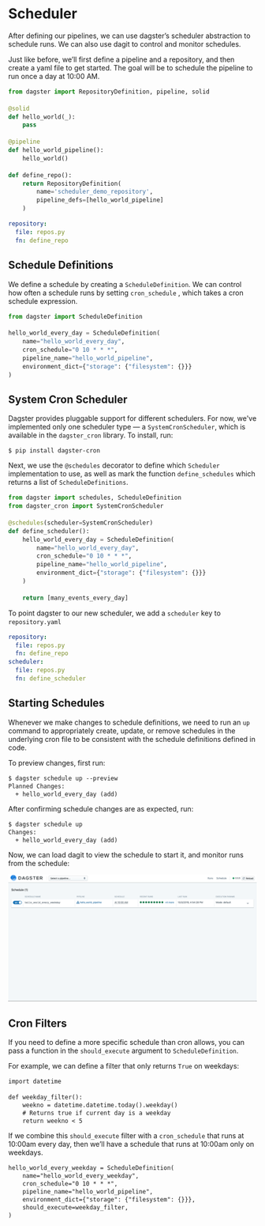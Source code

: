 # Scheduler

After defining our pipelines, we can use dagster’s scheduler abstraction to schedule runs. We can also use dagit to control and monitor schedules.

Just like before, we’ll first define a pipeline and a repository, and then create a yaml file to get started. The goal will be to schedule the pipeline to run once a day at 10:00 AM.

```python
from dagster import RepositoryDefinition, pipeline, solid

@solid
def hello_world(_):
    pass

@pipeline
def hello_world_pipeline():
    hello_world()

def define_repo():
    return RepositoryDefinition(
        name='scheduler_demo_repository',
        pipeline_defs=[hello_world_pipeline]
    )
```

```yaml
repository:
  file: repos.py
  fn: define_repo
```

## Schedule Definitions

We define a schedule by creating a `ScheduleDefinition`. We can control how often a schedule runs by setting `cron_schedule` , which takes a cron schedule expression.

```python
from dagster import ScheduleDefinition

hello_world_every_day = ScheduleDefinition(
    name="hello_world_every_day",
    cron_schedule="0 10 * * *",
    pipeline_name="hello_world_pipeline",
    environment_dict={"storage": {"filesystem": {}}}
)
```

## System Cron Scheduler

Dagster provides pluggable support for different schedulers. For now, we've implemented only one scheduler type — a `SystemCronScheduler`, which is available in the `dagster_cron` library. To install, run:

```
$ pip install dagster-cron
```

Next, we use the `@schedules` decorator to define which `Scheduler` implementation to use, as well as mark the function `define_schedules` which returns a list of `ScheduleDefinitions`.

```python
from dagster import schedules, ScheduleDefinition
from dagster_cron import SystemCronScheduler

@schedules(scheduler=SystemCronScheduler)
def define_scheduler():
    hello_world_every_day = ScheduleDefinition(
        name="hello_world_every_day",
        cron_schedule="0 10 * * *",
        pipeline_name="hello_world_pipeline",
        environment_dict={"storage": {"filesystem": {}}}
    )

    return [many_events_every_day]
```

To point dagster to our new scheduler, we add a `scheduler` key to `repository.yaml`

```yaml
repository:
  file: repos.py
  fn: define_repo
scheduler:
  file: repos.py
  fn: define_scheduler
```

## Starting Schedules

Whenever we make changes to schedule definitions, we need to run an `up` command to appropriately create, update, or remove schedules in the underlying cron file to be consistent with the schedule definitions defined in code.

To preview changes, first run:

```
$ dagster schedule up --preview
Planned Changes:
  + hello_world_every_day (add)
```

After confirming schedule changes are as expected, run:

```
$ dagster schedule up
Changes:
  + hello_world_every_day (add)
```

Now, we can load dagit to view the schedule to start it, and monitor runs from the schedule:

![alt text](scheduler.png "Dagit Scheduler")

## Cron Filters

If you need to define a more specific schedule than cron allows, you can pass a function in the `should_execute` argument to `ScheduleDefinition`.

For example, we can define a filter that only returns `True` on weekdays:

```
import datetime

def weekday_filter():
    weekno = datetime.datetime.today().weekday()
    # Returns true if current day is a weekday
    return weekno < 5
```

If we combine this `should_execute` filter with a `cron_schedule` that runs at 10:00am every day, then we’ll have a schedule that runs at 10:00am only on weekdays.

```
hello_world_every_weekday = ScheduleDefinition(
    name="hello_world_every_weekday",
    cron_schedule="0 10 * * *",
    pipeline_name="hello_world_pipeline",
    environment_dict={"storage": {"filesystem": {}}},
    should_execute=weekday_filter,
)
```
